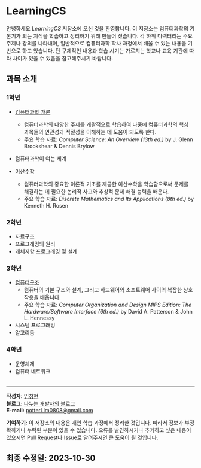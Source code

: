 # LearningCS
안녕하세요 *LearningCS* 저장소에 오신 것을 환영합니다. 이 저장소는 컴퓨터과학의 기본기가 되는 지식을 학습하고 정리하기 위해 만들어 졌습니다. 각 하위 디렉터리는 주요 주제나 강의를 나타내며, 일반적으로 컴퓨터과학 학사 과정에서 배울 수 있는 내용을 기반으로 하고 있습니다. 단 구체적인 내용과 학습 시기는 가르치는 학교나 교육 기관에 따라 차이가 있을 수 있음을 참고해주시기 바랍니다.

## 과목 소개
### 1학년
- [컴퓨터과학 개론](./컴퓨터과학%20개론)
  - 컴퓨터과학의 다양한 주제를 개괄적으로 학습하여 나중에 컴퓨터과학의 핵심 과목들의 연관성과 적절성을 이해하는 데 도움이 되도록 한다.
  - 주요 학습 자료: *Computer Science: An Overview (13th ed.)* by J. Glenn Brookshear & Dennis Brylow

- 컴퓨터과학이 여는 세계
- [이산수학](./이산수학)
  - 컴퓨터과학의 중요한 이론적 기초를 제공한 이산수학을 학습함으로써 문제를 해결하는 데 필요한 논리적 사고와 추상적 문제 해결 능력을 배운다.
  - 주요 학습 자료: *Discrete Mathematics and Its Applications (8th ed.)* by Kenneth H. Rosen
### 2학년
 - 자료구조
 - 프로그래밍의 원리
 - 개체지향 프로그래밍 및 설계
### 3학년
- [컴퓨터구조](./컴퓨터구조)
  - 컴퓨터의 기본 구조와 설계, 그리고 하드웨어와 소프트웨어 사이의 복잡한 상호작용을 배웁니다.
  - 주요 학습 자료: *Computer Organization and Design MIPS Edition: The Hardware/Software Interface (6th ed.)* by David A. Patterson & John L. Hennessy
- 시스템 프로그래밍
- 알고리듬
### 4학년
- 운영체제
- 컴퓨터 네트워크
<br></br>

---
**작성자:** [임청현](https://github.com/potterLim)<br>
**블로그:** [나누는 개발자의 블로그](https://potterlim.tistory.com/)<br>
**E-mail:** potterLim0808@gmail.com

**기여하기:** 이 저장소의 내용은 개인 학습 과정에서 정리한 것입니다. 따라서 정보가 부정확하거나 누락된 부분이 있을 수 있습니다. 오류를 발견하시거나 추가하고 싶은 내용이 있으시면 Pull Request나 Issue로 알려주시면 큰 도움이 될 것입니다.

**최종 수정일:** 2023-10-30
---

